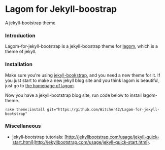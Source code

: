 # Lagom for Jekyll-boostrap

A jekyll-bootstrap theme.

### Introduction

Lagom-for-jekyll-bootstrap is a jekyll-boostrap theme for [lagom](https://github.com/swanson/lagom), which is a theme of jekyll.

### Installation

Make sure you're using [jekyll-bookstrap](http://jekyllbootstrap.com/), and you need a new theme for it. If you just start to make a new jekyll blog site and you think lagom is beautiful, just go to [the homepage of lagom](https://github.com/swanson/lagom).

Now you have a jekyll-bootstrap blog site, run code below to install lagom-theme.

```
rake theme:install git="https://github.com/Witcher42/Lagom-for-jekyll-bootstrap"
```

### Miscellaneous

* jekyll-bootstrap tutorials: [http://jekyllbootstrap.com/usage/jekyll-quick-start.html](http://jekyllbootstrap.com/usage/jekyll-quick-start.html).
